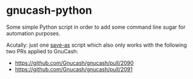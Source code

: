 # gnucash-python
Some simple Python script in order to add some command line sugar for automation purposes.

Acutally: just one [save-as](https://github.com/rotdrop/gnucash-python/blob/main/src/save-as.py) script which also only works with the following two PRs applied to GnuCash:

- https://github.com/Gnucash/gnucash/pull/2090
- https://github.com/Gnucash/gnucash/pull/2091

